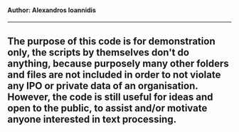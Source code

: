 #### Author: Alexandros Ioannidis
-------------------------------------------------------------------------------------------------------------------------------
## The purpose of this code is for demonstration only, the scripts by themselves don't do anything, because purposely many other folders and files are not included in order to not violate any IPO or private data of an organisation. However, the code is still useful for ideas and open to the public, to assist and/or motivate anyone interested in text processing.

